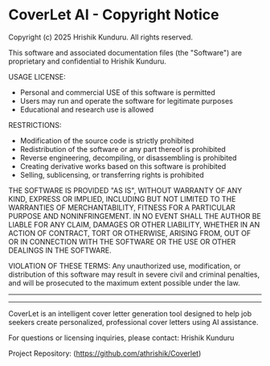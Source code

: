 CoverLet AI - Copyright Notice
==============================

Copyright (c) 2025 Hrishik Kunduru. All rights reserved.

This software and associated documentation files (the "Software") are proprietary
and confidential to Hrishik Kunduru.

USAGE LICENSE:
- Personal and commercial USE of this software is permitted
- Users may run and operate the software for legitimate purposes
- Educational and research use is allowed

RESTRICTIONS:
- Modification of the source code is strictly prohibited
- Redistribution of the software or any part thereof is prohibited
- Reverse engineering, decompiling, or disassembling is prohibited
- Creating derivative works based on this software is prohibited
- Selling, sublicensing, or transferring rights is prohibited

THE SOFTWARE IS PROVIDED "AS IS", WITHOUT WARRANTY OF ANY KIND, EXPRESS OR
IMPLIED, INCLUDING BUT NOT LIMITED TO THE WARRANTIES OF MERCHANTABILITY,
FITNESS FOR A PARTICULAR PURPOSE AND NONINFRINGEMENT. IN NO EVENT SHALL THE
AUTHOR BE LIABLE FOR ANY CLAIM, DAMAGES OR OTHER LIABILITY, WHETHER IN AN
ACTION OF CONTRACT, TORT OR OTHERWISE, ARISING FROM, OUT OF OR IN CONNECTION
WITH THE SOFTWARE OR THE USE OR OTHER DEALINGS IN THE SOFTWARE.

VIOLATION OF THESE TERMS:
Any unauthorized use, modification, or distribution of this software may result
in severe civil and criminal penalties, and will be prosecuted to the maximum
extent possible under the law.

---

---

CoverLet is an intelligent cover letter generation tool designed to help
job seekers create personalized, professional cover letters using AI assistance.

For questions or licensing inquiries, please contact: Hrishik Kunduru

Project Repository: (https://github.com/athrishik/Coverlet)
